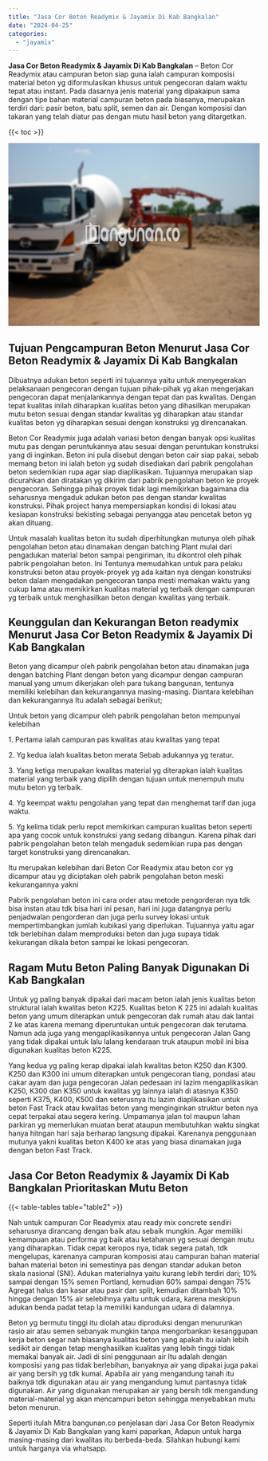 ```yaml
---
title: "Jasa Cor Beton Readymix & Jayamix Di Kab Bangkalan"
date: "2024-04-25"
categories: 
  - "jayamix"
---
```


**Jasa Cor Beton Readymix & Jayamix Di Kab Bangkalan** – Beton Cor Readymix atau campuran beton siap guna ialah campuran komposisi material beton yg diformulasikan khusus untuk pengecoran dalam waktu tepat atau instant. Pada dasarnya jenis material yang dipakaipun sama dengan tipe bahan material campuran beton pada biasanya, merupakan terdiri dari: pasir beton, batu split, semen dan air. Dengan komposisi dan takaran yang telah diatur pas dengan mutu hasil beton yang ditargetkan.

{{< toc >}}

![Jasa Cor Beton Readymix & Jayamix Di Kab Bangkalan](/images/jasa-cor-readymix-33.png)

## Tujuan Pengcampuran Beton Menurut Jasa Cor Beton Readymix & Jayamix Di Kab Bangkalan

Dibuatnya adukan beton seperti ini tujuannya yaitu untuk menyegerakan pelaksanaan pengecoran dengan tujuan pihak-pihak yg akan mengerjakan pengecoran dapat menjalankannya dengan tepat dan pas kwalitas. Dengan tepat kualitas inilah diharapkan kualitas beton yang dihasilkan merupakan mutu beton sesuai dengan standar kwalitas yg diharapkan atau standar kualitas beton yg diharapkan sesuai dengan konstruksi yg direncanakan.

Beton Cor Readymix juga adalah variasi beton dengan banyak opsi kualitas mutu pas dengan peruntukannya atau sesuai dengan peruntukan konstruksi yang di inginkan. Beton ini pula disebut dengan beton cair siap pakai, sebab memang beton ini ialah beton yg sudah disediakan dari pabrik pengolahan beton sedemikian rupa agar siap diaplikasikan. Tujuannya merupakan siap dicurahkan dan diratakan yg dikirim dari pabrik pengolahan beton ke proyek pengecoran. Sehingga pihak proyek tidak lagi memikirkan bagaimana dia seharusnya mengaduk adukan beton pas dengan standar kwalitas konstruksi. Pihak project hanya mempersiapkan kondisi di lokasi atau kesiapan konstruksi bekisting sebagai penyangga atau pencetak beton yg akan dituang.

Untuk masalah kualitas beton itu sudah diperhitungkan mutunya oleh pihak pengolahan beton atau dinamakan dengan batching Plant mulai dari pengadukan material beton sampai pengiriman, itu dikontrol oleh pihak pabrik pengolahan beton. Ini Tentunya memudahkan untuk para pelaku konstruksi beton atau proyek-proyek yg ada kaitan nya dengan konstruksi beton dalam mengadakan pengecoran tanpa mesti memakan waktu yang cukup lama atau memikirkan kualitas material yg terbaik dengan campuran yg terbaik untuk menghasilkan beton dengan kwalitas yang terbaik.

## Keunggulan dan Kekurangan Beton readymix Menurut Jasa Cor Beton Readymix & Jayamix Di Kab Bangkalan

Beton yang dicampur oleh pabrik pengolahan beton atau dinamakan juga dengan batching Plant dengan beton yang dicampur dengan campuran manual yang umum dikerjakan oleh para tukang bangunan, tentunya memiliki kelebihan dan kekurangannya masing-masing. Diantara kelebihan dan kekurangannya Itu adalah sebagai berikut;

Untuk beton yang dicampur oleh pabrik pengolahan beton mempunyai kelebihan

1\. Pertama ialah campuran pas kwalitas atau kwalitas yang tepat

2\. Yg kedua ialah kualitas beton merata Sebab adukannya yg teratur.

3\. Yang ketiga merupakan kwalitas material yg diterapkan ialah kualitas material yang terbaik yang dipilih dengan tujuan untuk menempuh mutu mutu beton yg terbaik.

4\. Yg keempat waktu pengolahan yang tepat dan menghemat tarif dan juga waktu.

5\. Yg kelima tidak perlu repot memikirkan campuran kualitas beton seperti apa yang cocok untuk konstruksi yang sedang dibangun. Karena pihak dari pabrik pengolahan beton telah mengaduk sedemikian rupa pas dengan target konstruksi yang direncanakan.

Itu merupakan kelebihan dari Beton Cor Readymix atau beton cor yg dicampur atau yg diciptakan oleh pabrik pengolahan beton meski kekurangannya yakni

Pabrik pengolahan beton ini cara order atau metode pengorderan nya tdk bisa instan atau tdk bisa hari ini pesan, hari ini juga datangnya perlu penjadwalan pengorderan dan juga perlu survey lokasi untuk mempertimbangkan jumlah kubikasi yang diperlukan. Tujuannya yaitu agar tdk berlebihan dalam memproduksi beton dan juga supaya tidak kekurangan dikala beton sampai ke lokasi pengecoran.

## Ragam Mutu Beton Paling Banyak Digunakan Di Kab Bangkalan

Untuk yg paling banyak dipakai dari macam beton ialah jenis kualitas beton struktural ialah kwalitas beton K225. Kualitas beton K 225 ini adalah kualitas beton yang umum diterapkan untuk pengecoran dak rumah atau dak lantai 2 ke atas karena memang diperuntukan untuk pengecoran dak terutama. Namun ada juga yang mengaplikasikannya untuk pengecoran Jalan Gang yang tidak dipakai untuk lalu lalang kendaraan truk ataupun mobil ini bisa digunakan kualitas beton K225.

Yang kedua yg paling kerap dipakai ialah kwalitas beton K250 dan K300. K250 dan K300 ini umum diterapkan untuk pengecoran tiang, pondasi atau cakar ayam dan juga pengecoran Jalan pedesaan ini lazim mengaplikasikan K250, K300 dan K350 untuk kwalitas yg lainnya ialah di atasnya K350 seperti K375, K400, K500 dan seterusnya itu lazim diaplikasikan untuk beton Fast Track atau kwalitas beton yang menginginkan struktur beton nya cepat terpakai atau segera kering. Umpamanya jalan tol maupun lahan parkiran yg memerlukan muatan berat ataupun membutuhkan waktu singkat hanya hitngan hari saja berharap langsung dipakai. Karenanya penggunaan mutunya yakni kualitas beton K400 ke atas yang biasa dinamakan juga dengan beton Fast Track.

## Jasa Cor Beton Readymix & Jayamix Di Kab Bangkalan Prioritaskan Mutu Beton

{{< table-tables table="table2" >}}

Nah untuk campuran Cor Readymix atau ready mix concrete sendiri seharusnya dirancang dengan baik atau sebaik mungkin. Agar memiliki kemampuan atau performa yg baik atau ketahanan yg sesuai dengan mutu yang diharapkan. Tidak cepat keropos nya, tidak segera patah, tdk mengelupas, karenanya campuran komposisi atau campuran bahan material bahan material beton ini semestinya pas dengan standar adukan beton skala nasional (SNI). Adukan materialnya yaitu kurang lebih terdiri dari; 10% sampai dengan 15% semen Portland, kemudian 60% sampai dengan 75% Agregat halus dan kasar atau pasir dan split, kemudian ditambah 10% hingga dengan 15% air selebihnya yaitu untuk udara, karena meskipun adukan benda padat tetap Ia memiliki kandungan udara di dalamnya.

Beton yg bermutu tinggi itu diolah atau diproduksi dengan menurunkan rasio air atau semen sebanyak mungkin tanpa mengorbankan kesanggupan kerja beton segar nah biasanya kualitas beton yang apakah itu ialah lebih sedikit air dengan tetap menghasilkan kualitas yang lebih tinggi tidak memakai banyak air. Jadi di sini penggunaan air Itu adalah dengan komposisi yang pas tidak berlebihan, banyaknya air yang dipakai juga pakai air yang bersih yg tdk kumal. Apabila air yang mengandung tanah itu baiknya tdk digunakan atau air yang mengandung lumut pantasnya tidak digunakan. Air yang digunakan merupakan air yang bersih tdk mengandung material-material yg akan mencampuri beton sehingga menyebabkan mutu beton menurun.

Seperti itulah Mitra bangunan.co penjelasan dari Jasa Cor Beton Readymix & Jayamix Di Kab Bangkalan yang kami paparkan, Adapun untuk harga masing-masing dari kwalitas itu berbeda-beda. Silahkan hubungi kami untuk harganya via whatsapp.

